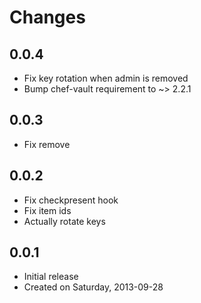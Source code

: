 # Changes

## 0.0.4
 * Fix key rotation when admin is removed
 * Bump chef-vault requirement to ~> 2.2.1

## 0.0.3
 * Fix remove

## 0.0.2
 * Fix checkpresent hook
 * Fix item ids
 * Actually rotate keys

## 0.0.1

 * Initial release
 * Created on Saturday, 2013-09-28
